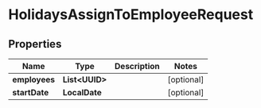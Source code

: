 

# HolidaysAssignToEmployeeRequest


## Properties

| Name | Type | Description | Notes |
|------------ | ------------- | ------------- | -------------|
|**employees** | **List&lt;UUID&gt;** |  |  [optional] |
|**startDate** | **LocalDate** |  |  [optional] |



